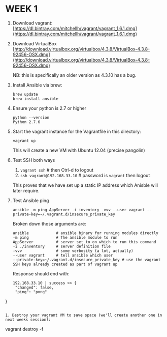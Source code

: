 WEEK 1
======

1. Download vagrant:
[https://dl.bintray.com/mitchellh/vagrant/vagrant_1.6.1.dmg](https://dl.bintray.com/mitchellh/vagrant/vagrant_1.6.1.dmg)

1. Download VirtualBox
[http://download.virtualbox.org/virtualbox/4.3.8/VirtualBox-4.3.8-92456-OSX.dmg](http://download.virtualbox.org/virtualbox/4.3.8/VirtualBox-4.3.8-92456-OSX.dmg)

     NB: this is specifically an older version as 4.3.10 has a bug.

1. Install Ansible via brew:

   ```
   brew update
   brew install ansible
   ```
1. Ensure your python is 2.7 or higher

   ```
   python --version
   Python 2.7.6
   ```
1. Start the vagrant instance for the Vagrantfile in this directory:

   ```
   vagrant up
   ```
    This will create a new VM with Ubuntu 12.04 (precise pangolin)

1. Test SSH both ways
    1. ```vagrant ssh``` # then Ctrl-d to logout
    1. ```ssh vagrant@192.168.33.10``` # password is ```vagrant``` then logout
    
    This proves that we have set up a static IP address which Anisble will later require.
    
1. Test Ansible ping

   ```
   ansible -m ping AppServer -i inventory -vvv --user vagrant --private-key=~/.vagrant.d/insecure_private_key
   ```
   Broken down those arguments are:

   ```
   ansible            # ansible binary for running modules directly
   -m ping            # The ansible module to run
   AppServer          # server set to on which to run this command
   -i ./inventory     # server definition file
   -vvv               # some verbosity (a lot, actually)
   --user vagrant     # tell ansible which user
   --private-key=~/.vagrant.d/insecure_private_key # use the vagrant SSH keys already created as part of vagrant up
   ```
   Response should end with:
   
   ```
   192.168.33.10 | success >> {
    "changed": false,
    "ping": "pong"
}
   ```

1. Destroy your vagrant VM to save space (we'll create another one in next weeks session):

   ```
   vagrant destroy -f
   ```
